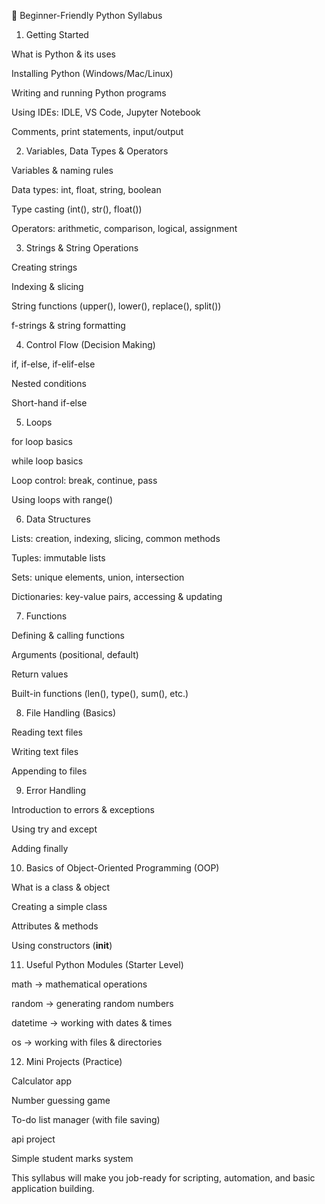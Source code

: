 🐍 Beginner-Friendly Python Syllabus
1. Getting Started

What is Python & its uses

Installing Python (Windows/Mac/Linux)

Writing and running Python programs

Using IDEs: IDLE, VS Code, Jupyter Notebook

Comments, print statements, input/output

2. Variables, Data Types & Operators

Variables & naming rules

Data types: int, float, string, boolean

Type casting (int(), str(), float())

Operators: arithmetic, comparison, logical, assignment

3. Strings & String Operations

Creating strings

Indexing & slicing

String functions (upper(), lower(), replace(), split())

f-strings & string formatting

4. Control Flow (Decision Making)

if, if-else, if-elif-else

Nested conditions

Short-hand if-else

5. Loops

for loop basics

while loop basics

Loop control: break, continue, pass

Using loops with range()

6. Data Structures

Lists: creation, indexing, slicing, common methods

Tuples: immutable lists

Sets: unique elements, union, intersection

Dictionaries: key-value pairs, accessing & updating

7. Functions

Defining & calling functions

Arguments (positional, default)

Return values

Built-in functions (len(), type(), sum(), etc.)

8. File Handling (Basics)

Reading text files

Writing text files

Appending to files

9. Error Handling

Introduction to errors & exceptions

Using try and except

Adding finally

10. Basics of Object-Oriented Programming (OOP)

What is a class & object

Creating a simple class

Attributes & methods

Using constructors (__init__)

11. Useful Python Modules (Starter Level)

math → mathematical operations

random → generating random numbers

datetime → working with dates & times

os → working with files & directories

12. Mini Projects (Practice)

Calculator app

Number guessing game

To-do list manager (with file saving)

api project

Simple student marks system

 This syllabus will make you job-ready for scripting, automation, and basic application building.